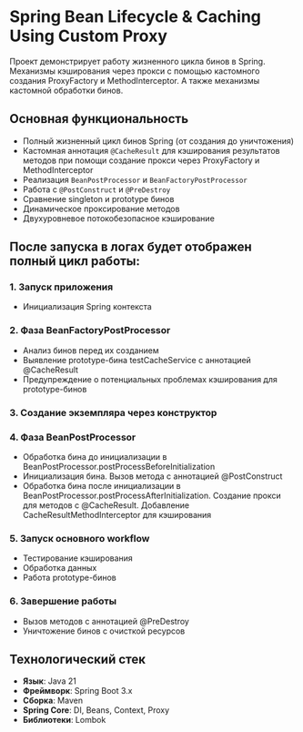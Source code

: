 # Spring Bean Lifecycle & Caching Using Custom Proxy

Проект демонстрирует работу жизненного цикла бинов в Spring. Механизмы кэширования через прокси с помощью кастомного
создания ProxyFactory и MethodInterceptor. А также механизмы кастомной обработки бинов.

## Основная функциональность

- Полный жизненный цикл бинов Spring (от создания до уничтожения)
- Кастомная аннотация `@CacheResult` для кэширования результатов методов при помощи создание прокси через ProxyFactory и
  MethodInterceptor
- Реализация `BeanPostProcessor` и `BeanFactoryPostProcessor`
- Работа с `@PostConstruct` и `@PreDestroy`
- Сравнение singleton и prototype бинов
- Динамическое проксирование методов
- Двухуровневое потокобезопасное кэширование

## После запуска в логах будет отображен полный цикл работы:

### 1. Запуск приложения

- Инициализация Spring контекста

### 2. Фаза BeanFactoryPostProcessor

- Анализ бинов перед их созданием
- Выявление prototype-бина testCacheService с аннотацией @CacheResult
- Предупреждение о потенциальных проблемах кэширования для prototype-бинов

### 3. Создание экземпляра через конструктор

### 4. Фаза BeanPostProcessor

- Обработка бина до инициализации в BeanPostProcessor.postProcessBeforeInitialization
- Инициализация бина. Вызов метода с аннотацией @PostConstruct
- Обработка бина после инициализации в BeanPostProcessor.postProcessAfterInitialization. Создание прокси для методов с
  @CacheResult. Добавление CacheResultMethodInterceptor для кэширования

### 5. Запуск основного workflow

- Тестирование кэширования
- Обработка данных
- Работа prototype-бинов

### 6. Завершение работы

- Вызов методов с аннотацией @PreDestroy
- Уничтожение бинов с очисткой ресурсов

## Технологический стек

- **Язык**: Java 21
- **Фреймворк**: Spring Boot 3.x
- **Сборка**: Maven
- **Spring Core**: DI, Beans, Context, Proxy
- **Библиотеки**: Lombok
